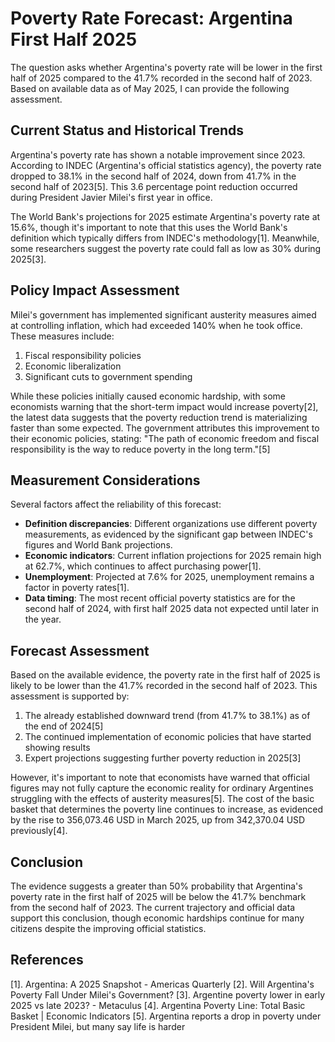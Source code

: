 # Poverty Rate Forecast: Argentina First Half 2025

The question asks whether Argentina's poverty rate will be lower in the first half of 2025 compared to the 41.7% recorded in the second half of 2023. Based on available data as of May 2025, I can provide the following assessment.

## Current Status and Historical Trends

Argentina's poverty rate has shown a notable improvement since 2023. According to INDEC (Argentina's official statistics agency), the poverty rate dropped to 38.1% in the second half of 2024, down from 41.7% in the second half of 2023[5]. This 3.6 percentage point reduction occurred during President Javier Milei's first year in office.

The World Bank's projections for 2025 estimate Argentina's poverty rate at 15.6%, though it's important to note that this uses the World Bank's definition which typically differs from INDEC's methodology[1]. Meanwhile, some researchers suggest the poverty rate could fall as low as 30% during 2025[3].

## Policy Impact Assessment

Milei's government has implemented significant austerity measures aimed at controlling inflation, which had exceeded 140% when he took office. These measures include:

1. Fiscal responsibility policies
2. Economic liberalization
3. Significant cuts to government spending

While these policies initially caused economic hardship, with some economists warning that the short-term impact would increase poverty[2], the latest data suggests that the poverty reduction trend is materializing faster than some expected. The government attributes this improvement to their economic policies, stating: "The path of economic freedom and fiscal responsibility is the way to reduce poverty in the long term."[5]

## Measurement Considerations

Several factors affect the reliability of this forecast:

- **Definition discrepancies**: Different organizations use different poverty measurements, as evidenced by the significant gap between INDEC's figures and World Bank projections.
- **Economic indicators**: Current inflation projections for 2025 remain high at 62.7%, which continues to affect purchasing power[1].
- **Unemployment**: Projected at 7.6% for 2025, unemployment remains a factor in poverty rates[1].
- **Data timing**: The most recent official poverty statistics are for the second half of 2024, with first half 2025 data not expected until later in the year.

## Forecast Assessment

Based on the available evidence, the poverty rate in the first half of 2025 is likely to be lower than the 41.7% recorded in the second half of 2023. This assessment is supported by:

1. The already established downward trend (from 41.7% to 38.1%) as of the end of 2024[5]
2. The continued implementation of economic policies that have started showing results
3. Expert projections suggesting further poverty reduction in 2025[3]

However, it's important to note that economists have warned that official figures may not fully capture the economic reality for ordinary Argentines struggling with the effects of austerity measures[5]. The cost of the basic basket that determines the poverty line continues to increase, as evidenced by the rise to 356,073.46 USD in March 2025, up from 342,370.04 USD previously[4].

## Conclusion

The evidence suggests a greater than 50% probability that Argentina's poverty rate in the first half of 2025 will be below the 41.7% benchmark from the second half of 2023. The current trajectory and official data support this conclusion, though economic hardships continue for many citizens despite the improving official statistics.

## References

[1]. Argentina: A 2025 Snapshot - Americas Quarterly
[2]. Will Argentina's Poverty Fall Under Milei's Government?
[3]. Argentine poverty lower in early 2025 vs late 2023? - Metaculus
[4]. Argentina Poverty Line: Total Basic Basket | Economic Indicators
[5]. Argentina reports a drop in poverty under President Milei, but many say life is harder